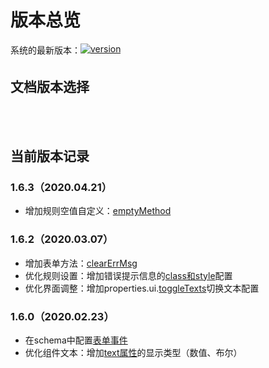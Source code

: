 # 版本总览

<div style="margin: 5px 0 0 0; font-size: 14px; min-height: 24px;">
  <span style="vertical-align: top;">系统的最新版本：</span><a href="https://www.npmjs.com/package/vue-easy-form" target="_blank"><img src="https://img.shields.io/npm/v/vue-easy-form.svg" alt="version"></a>
</div>

## 文档版本选择
<div style="margin: 10px 0; min-height: 34px;">
<ClientOnly>
  <version-select></version-select>
</ClientOnly>
</div>

## 当前版本记录
### 1.6.3（2020.04.21）
- 增加规则空值自定义：[emptyMethod](../base/rules.md)

###  1.6.2（2020.03.07）
- 增加表单方法：[clearErrMsg](../base/form.md#表单方法)
- 优化规则设置：增加错误提示信息的[class和style](../base/rules.md)配置
- 优化界面调整：增加properties.ui.[toggleTexts](../base/settings.md#ui属性)切换文本配置

###  1.6.0（2020.02.23）
- 在schema中配置[表单事件](../base/form.md#表单事件)
- 优化组件文本：增加[text属性](../base/com-format.md)的显示类型（数值、布尔）

<!-- ## 旧版本记录
###  1.5.8（2020.01.05）
- 优化调试控制台
- 优化卡片数组
- 修复[值转换](../base/format.md)初始化时不同步的问题
- 优化文档，嵌入实例


###  1.5.6（2019.12.19）
- label、desc、help、unit、title支持隐藏控制（hidden属性）
- label、title支持help配置

###  1.5.4（2019.12.12）
- label、desc、help、unit、title支持[组件事件](../base/com-format.md#组件事件)

###  1.5.3（2019.12.04）
- [支持VUE组件的属性是函数类型](../base/com-format.md#当props里面的某属性是的类型是函数怎么办？)
- label、desc、help、unit、title支持style、class并且支持[动态解析](../base/parse.md)
- 优化[项组件](../base/component.md)：支持component对象里配置value
- 功能优化：对接原生表单组件

###  1.5.2（2019.11.29）
- 功能优化：对接原生表单组件
- 支持指令

###  1.5.1（2019.11.13）
- 优化esForm版本读取、优化[CDN安装](../base/install.md#npm安装)

###  1.5.0（2019.11.01）
- `优化组件显示`：隐藏的组件在表单初始化时不创建，此组件在第一次显示时再创建；已创建组件再次隐藏时，只是DOM（v-show=false）节点隐藏

###  1.4.8（2019.09.21）
- 修复$global监听问题

### 1.4.6（2019.8.25）
- 增加数组min、max时的错误提示（[minMsg, maxMsg](../base/array.md#配置属性)）
- 修复component.text的函数写法

### 1.4.4（2019.8.18）
- 优化tabs
- 兼容safari, firefox

### 1.4.2（2019.8.11）
- 增加：每次更改schema时都会触发inited事件

### 1.4.0（2019.8.7）
- 优化框架、优化实例、优化文档、增加版本记录

### 1.3.0（...）
- 暂无记录 -->
